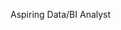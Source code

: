   Aspiring Data/BI Analyst
<!---
ky-ty/ky-ty is a ✨ special ✨ repository because its `README.md` (this file) appears on your GitHub profile.
You can click the Preview link to take a look at your changes.
--->
